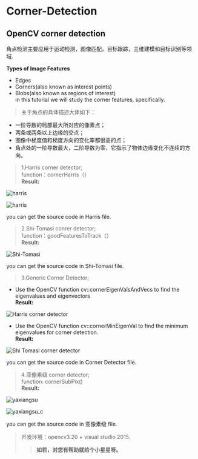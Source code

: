 
# Corner-Detection
## OpenCV corner detection
角点检测主要应用于运动检测，图像匹配，目标跟踪，三维建模和目标识别等领域. 

**Types of Image Features**    
* Edges    
* Corners(also known as interest points)    
* Blobs(also known as regions of interest)    
in this tutorial we will study the corner features, specifically.    
>关于角点的具体描述大体如下：    
+ 一阶导数的局部最大所对应的像素点；    
+ 两条或两条以上边缘的交点；    
+ 图像中梯度值和梯度方向的变化率都很高的点；    
+ 角点处的一阶导数最大，二阶导数为零，它指示了物体边缘变化不连续的方向。    

>1.Harris corner detector;    
function：cornerHarris（）    
**Result:**     

![harris](http://ow9372wwb.bkt.clouddn.com/harris2.PNG)    

![harris](http://ow9372wwb.bkt.clouddn.com/harris1.PNG)    

you can get the source code in Harris file.

>2.Shi-Tomasi conrer detector;    
function：goodFeaturesToTrack（）    
**Result:** 

![Shi-Tomasi](http://ow9372wwb.bkt.clouddn.com/Shi-Tomasi.PNG)    

you can get the source code in Shi-Tomasi file.    

>3.Generic Corner Detector;    
- Use the OpenCV function cv::cornerEigenValsAndVecs to find the eigenvalues and eigenvectors    
**Result:**   

![Harris corner detector](http://ow9372wwb.bkt.clouddn.com/Harris%20corner%20detector.PNG)

- Use the OpenCV function cv::cornerMinEigenVal to find the minimum eigenvalues for corner detection.     
**Result:**    

![Shi Tomasi corner detector](http://ow9372wwb.bkt.clouddn.com/Shi%20Tomasi%20detector.PNG)    

you can get the source code in Corner Detector file.

>4.亚像素级 corner detector;    
function: cornerSubPix()    
**Result:**    

![yaxiangsu](http://ow9372wwb.bkt.clouddn.com/yaxiangsu.PNG)

![yaxiangsu_c](http://ow9372wwb.bkt.clouddn.com/yaxiangsu_c.PNG)    

you can get the source code in 亚像素级 file.
 
>开发环境：opencv3.20 + visual studio 2015.
>>**如若，对您有帮助就给个小星星呀。**
